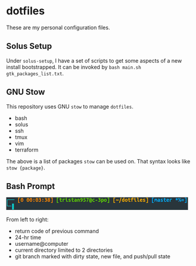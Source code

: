 # dotfiles

These are my personal configuration files.

## Solus Setup

Under `solus-setup`, I have a set of scripts to get some aspects of a new
install bootstrapped. It can be invoked by
`bash main.sh gtk_packages_list.txt`.

## GNU Stow

This repository uses GNU `stow` to manage `dotfiles`.

* bash
* solus
* ssh
* tmux
* vim
* terraform

The above is a list of packages `stow` can be used on. That syntax looks like
`stow {package}`.

## Bash Prompt

![Bash Prompt](prompt.png?raw=true "Bash Prompt")

From left to right:

* return code of previous command
* 24-hr time
* username@computer
* current directory limited to 2 directories
* git branch marked with dirty state, new file, and push/pull state
